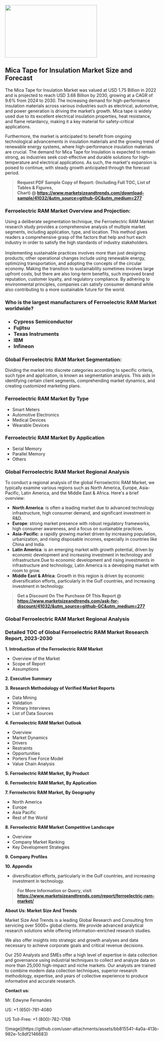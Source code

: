 <p><img class="alignnone size-medium wp-image-20088" src="https://ffe5etoiles.com/wp-content/uploads/2024/12/MST1-300x171.png" alt="" width="300" height="171" /></p><h2>Mica Tape for Insulation Market Size and Forecast</h2><p>The Mica Tape for Insulation Market was valued at USD 1.75 Billion in 2022 and is projected to reach USD 3.68 Billion by 2030, growing at a CAGR of 9.6% from 2024 to 2030. The increasing demand for high-performance insulation materials across various industries such as electrical, automotive, and power generation is driving the market’s growth. Mica tape is widely used due to its excellent electrical insulation properties, heat resistance, and flame retardancy, making it a key material for safety-critical applications.</p><p>Furthermore, the market is anticipated to benefit from ongoing technological advancements in insulation materials and the growing trend of renewable energy systems, where high-performance insulation materials are crucial. The demand for Mica Tape for Insulation is expected to remain strong, as industries seek cost-effective and durable solutions for high-temperature and electrical applications. As such, the market's expansion is poised to continue, with steady growth anticipated through the forecast period.</p></p><blockquote id="" class=""><strong>Request PDF Sample Copy of Report: (Including Full TOC, List of Tables &amp; Figures, Chart)&nbsp;@&nbsp;<strong><a href="https://www.marketsizeandtrends.com/download-sample/41032/&utm_source=github-GC&utm_medium=277" target="_blank">https://www.marketsizeandtrends.com/download-sample/41032/&utm_source=github-GC&utm_medium=277</a></strong></strong></blockquote><h3 id="" class="">Ferroelectric RAM Market&nbsp;Overview and Projection:</h3><p id="" class="">Using a deliberate segmentation technique, the Ferroelectric RAM Market research study provides a comprehensive analysis of multiple market segments, including application, type, and location. This method gives readers a comprehensive grasp of the factors that help and hurt each industry in order to satisfy the high standards of industry stakeholders. <br /> <br />Implementing sustainable practices involves more than just designing products; other operational changes include using renewable energy, optimizing transportation, and adopting the concepts of the circular economy. Making the transition to sustainability sometimes involves large upfront costs, but there are also long-term benefits, such improved brand reputation, customer loyalty, and regulatory compliance. By adhering to environmental principles, companies can satisfy consumer demand while also contributing to a more sustainable future for the world.</p><h3 id="" class="">Who is the largest manufacturers of&nbsp;Ferroelectric RAM Market worldwide?</h3><h3 class=""><p><ul><li>Cypress Semiconductor </li><li> Fujitsu </li><li> Texas Instruments </li><li> IBM </li><li> Infineon</li></ul></p></h3><h3 id="" class="">Global&nbsp;Ferroelectric RAM Market Segmentation:</h3><p id="" class="">Dividing the market into discrete categories according to specific criteria, such type and application, is known as segmentation analysis. This aids in identifying certain client segments, comprehending market dynamics, and creating customized marketing plans.</p><h3 id="" class="">Ferroelectric RAM Market&nbsp;By Type</h3><p><p><ul><li>Smart Meters </li><li> Automotive Electronics </li><li> Medical Devices </li><li> Wearable Devices</p></li></ul></p></p><h3 id="" class="">Ferroelectric RAM Market&nbsp;By Application</h3><p class=""><p><ul><li>Serial Memory </li><li> Parallel Memory </li><li> Others</li></ul></p></p><h3 id="" class="">Global Ferroelectric RAM Market Regional Analysis</h3><p id="" class="">To conduct a regional analysis of the global Ferroelectric RAM Market, we typically examine various regions such as North America, Europe, Asia-Pacific, Latin America, and the Middle East &amp; Africa. Here's a brief overview:</p><ul><li><strong>North America</strong>: is often a leading market due to advanced technology infrastructure, high consumer demand, and significant investment in R&amp;D.</li><li><strong>Europe</strong>: strong market presence with robust regulatory frameworks, high consumer awareness, and a focus on sustainable practices.</li><li><strong>Asia-Pacific</strong>: a rapidly growing market driven by increasing population, urbanization, and rising disposable incomes, especially in countries like China and India.</li><li><strong>Latin America</strong>: is an emerging market with growth potential, driven by economic development and increasing investment in technology and infrastructure.Due to economic development and rising investments in infrastructure and technology, Latin America is a developing market with room to grow.</li><li><strong>Middle East &amp; Africa</strong>: Growth in this region is driven by economic diversification efforts, particularly in the Gulf countries, and increasing investment in technology.</li></ul><blockquote id="" class=""><strong>Get a Discount On The Purchase Of This Report @ <strong><a href="https://www.marketsizeandtrends.com/ask-for-discount/41032/&utm_source=github-GC&utm_medium=277" target="_blank">https://www.marketsizeandtrends.com/ask-for-discount/41032/&utm_source=github-GC&utm_medium=277</a></strong></strong></blockquote><h3 id="" class="">Global Ferroelectric RAM Market Regional Analysis</h3><h3 id="" class="">Detailed TOC of Global Ferroelectric RAM Market Research Report, 2023-2030</h3><p id="" class=""><strong>1. Introduction of the Ferroelectric RAM Market</strong></p><ul><li>Overview of the Market</li><li>Scope of Report</li><li>Assumptions</li></ul><p id="" class=""><strong>2. Executive Summary</strong></p><p id="" class=""><strong>3. Research Methodology of Verified Market Reports</strong></p><ul><li>Data Mining</li><li>Validation</li><li>Primary Interviews</li><li>List of Data Sources</li></ul><p id="" class=""><strong>4. Ferroelectric RAM Market Outlook</strong></p><ul><li>Overview</li><li>Market Dynamics</li><li>Drivers</li><li>Restraints</li><li>Opportunities</li><li>Porters Five Force Model</li><li>Value Chain Analysis</li></ul><p id="" class=""><strong>5. Ferroelectric RAM Market, By Product</strong></p><p id="" class=""><strong>6. Ferroelectric RAM Market, By Application</strong></p><p id="" class=""><strong>7. Ferroelectric RAM Market, By Geography</strong></p><ul><li>North America</li><li>Europe</li><li>Asia Pacific</li><li>Rest of the World</li></ul><p id="" class=""><strong>8. Ferroelectric RAM Market Competitive Landscape</strong></p><ul><li>Overview</li><li>Company Market Ranking</li><li>Key Development Strategies</li></ul><p id="" class=""><strong>9. Company Profiles</strong></p><p id="" class=""><strong>10. Appendix</strong></p><ul><li>diversification efforts, particularly in the Gulf countries, and increasing investment in technology.</li></ul><blockquote id="" class=""><strong>For More Information or Query, visit <strong><strong><a href="https://www.marketsizeandtrends.com/report/ferroelectric-ram-market/" target="_blank">https://www.marketsizeandtrends.com/report/ferroelectric-ram-market/</a></strong></strong></strong></blockquote><p id="" class=""><strong>About Us: Market Size And Trends</strong></p><p id="" class="">Market Size And Trends is a leading Global Research and Consulting firm servicing over 5000+ global clients. We provide advanced analytical research solutions while offering information-enriched research studies.</p><p id="" class="">We also offer insights into strategic and growth analyses and data necessary to achieve corporate goals and critical revenue decisions.</p><p id="" class="">Our 250 Analysts and SMEs offer a high level of expertise in data collection and governance using industrial techniques to collect and analyze data on more than 25,000 high-impact and niche markets. Our analysts are trained to combine modern data collection techniques, superior research methodology, expertise, and years of collective experience to produce informative and accurate research.</p><p id="" class=""><strong>Contact us:</strong></p><p id="" class="">Mr. Edwyne Fernandes</p><p id="" class="">US: +1 (650)-781-4080</p><p id="" class="">US Toll-Free: +1 (800)-782-1768</p>
![image](https://github.com/user-attachments/assets/bb815541-4a0a-413b-982e-1c8df2146683)
